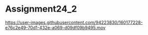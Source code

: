 # Assignment24_2

https://user-images.githubusercontent.com/94223830/160177228-e76c2e49-70d1-432e-a069-d09df09b9495.mov

